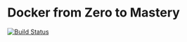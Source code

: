 # Docker from Zero to Mastery

[![Build Status](https://app.travis-ci.com/Felipe-builder/DockerFromZeroToMastery-SpringBootAndJava.svg?branch=main)](https://app.travis-ci.com/Felipe-builder/DockerFromZeroToMastery-SpringBootAndJava)